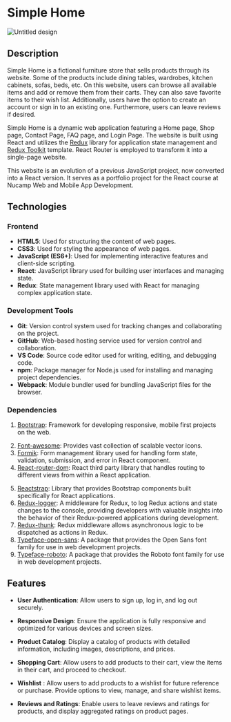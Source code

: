 # Simple Home

![Untitled design](https://github.com/eunikehp/SimpleHome-react/assets/104567399/2a510e19-3bb8-45f1-a6cf-b0f07e17d570)


## Description

Simple Home is a fictional furniture store that sells products through its website. Some of the products include dining tables, wardrobes, kitchen cabinets, sofas, beds, etc. On this website, users can browse all available items and add or remove them from their carts. They can also save favorite items to their wish list. Additionally, users have the option to create an account or sign in to an existing one. Furthermore, users can leave reviews if desired.

Simple Home is a dynamic web application featuring a Home page, Shop page, Contact Page, FAQ page, and Login Page. The website is built using React and utilizes the [Redux](https://redux.js.org/) library for application state management and [Redux Toolkit](https://redux-toolkit.js.org/) template. React Router is employed to transform it into a single-page website.

This website is an evolution of a previous JavaScript project, now converted into a React version. It serves as a portfolio project for the React course at Nucamp Web and Mobile App Development.

## Technologies

### Frontend

- **HTML5**: Used for structuring the content of web pages.
- **CSS3**: Used for styling the appearance of web pages.
- **JavaScript (ES6+)**: Used for implementing interactive features and client-side scripting.
- **React**: JavaScript library used for building user interfaces and managing state.
- **Redux**: State management library used with React for managing complex application state.

<!-- ### Backend

- **Node.js**: JavaScript runtime used for building scalable server-side applications.
- **Express.js**: Web application framework for Node.js used for building RESTful APIs and handling HTTP requests.
- **MongoDB**: NoSQL database used for storing and managing data.
- **Mongoose**: MongoDB object modeling library for Node.js used for interacting with MongoDB databases. -->

### Development Tools

- **Git**: Version control system used for tracking changes and collaborating on the project.
- **GitHub**: Web-based hosting service used for version control and collaboration.
- **VS Code**: Source code editor used for writing, editing, and debugging code.
- **npm**: Package manager for Node.js used for installing and managing project dependencies.
- **Webpack**: Module bundler used for bundling JavaScript files for the browser.
<!-- - **Babel**: JavaScript compiler used for transpiling modern JavaScript code to a backwards-compatible version for older browsers. -->

### Dependencies

1. [Bootstrap](https://www.npmjs.com/package/bootstrap): Framework for developing responsive, mobile first projects on the web.
<!-- 2. [Bootstrap-social](https://www.npmjs.com/package/bootstrap-social): provides ready-to-use styling for various social media buttons and icons. -->
2. [Font-awesome](https://www.npmjs.com/package/font-awesome): Provides vast collection of scalable vector icons.
3. [Formik](https://www.npmjs.com/package/formik): Form management library used for handling form state, validation, submission, and error in React component.
4. [React-router-dom](https://www.npmjs.com/package/react-router-dom): React third party library that handles routing to different views from within a React application.
<!-- 6. [React-spring](https://www.npmjs.com/package/react-spring) -->
5. [Reactstrap](https://www.npmjs.com/package/reactstrap): Library that provides Bootstrap components built specifically for React applications.
6. [Redux-logger](https://www.npmjs.com/package/redux-logger): A middleware for Redux, to log Redux actions and state changes to the console, providing developers with valuable insights into the behavior of their Redux-powered applications during development.
7. [Redux-thunk](https://redux.js.org/usage/writing-logic-thunks): Redux middleware allows asynchronous logic to be dispatched as actions in Redux.
8. [Typeface-open-sans](https://www.npmjs.com/package/typeface-open-sans): A package that provides the Open Sans font family for use in web development projects.
9. [Typeface-roboto](https://www.npmjs.com/package/typeface-roboto): A package that provides the Roboto font family for use in web development projects.

## Features

- **User Authentication**: Allow users to sign up, log in, and log out securely.
- **Responsive Design**: Ensure the application is fully responsive and optimized for various devices and screen sizes.
- **Product Catalog**: Display a catalog of products with detailed information, including images, descriptions, and prices.
- **Shopping Cart**: Allow users to add products to their cart, view the items in their cart, and proceed to checkout.
- **Wishlist** : Allow users to add products to a wishlist for future reference or purchase. Provide options to view, manage, and share wishlist items.

- **Reviews and Ratings**: Enable users to leave reviews and ratings for products, and display aggregated ratings on product pages.


<!--

Install and set up a RESTful development server called json-server that can locally serve JSON data as well as static content.
npm install json-server -g


## Launch

Consider also using additional elements such as: 

Table of contents
Illustrations
Scope of functionalities 
Examples of use
Project status 
Sources
Other information

# Getting Started with Create React App and Redux

This project was bootstrapped with [Create React App](https://github.com/facebook/create-react-app), using the [Redux](https://redux.js.org/) and [Redux Toolkit](https://redux-toolkit.js.org/) template.

## Available Scripts

In the project directory, you can run:

### `npm start`

Runs the app in the development mode.\
Open [http://localhost:3000](http://localhost:3000) to view it in your browser.

The page will reload when you make changes.\
You may also see any lint errors in the console.

### `npm test`

Launches the test runner in the interactive watch mode.\
See the section about [running tests](https://facebook.github.io/create-react-app/docs/running-tests) for more information.

### `npm run build`

Builds the app for production to the `build` folder.\
It correctly bundles React in production mode and optimizes the build for the best performance.

The build is minified and the filenames include the hashes.\
Your app is ready to be deployed!

See the section about [deployment](https://facebook.github.io/create-react-app/docs/deployment) for more information.

### `npm run eject`

**Note: this is a one-way operation. Once you `eject`, you can't go back!**

If you aren't satisfied with the build tool and configuration choices, you can `eject` at any time. This command will remove the single build dependency from your project.

Instead, it will copy all the configuration files and the transitive dependencies (webpack, Babel, ESLint, etc) right into your project so you have full control over them. All of the commands except `eject` will still work, but they will point to the copied scripts so you can tweak them. At this point you're on your own.

You don't have to ever use `eject`. The curated feature set is suitable for small and middle deployments, and you shouldn't feel obligated to use this feature. However we understand that this tool wouldn't be useful if you couldn't customize it when you are ready for it.

## Learn More

You can learn more in the [Create React App documentation](https://facebook.github.io/create-react-app/docs/getting-started).

To learn React, check out the [React documentation](https://reactjs.org/).
-->


